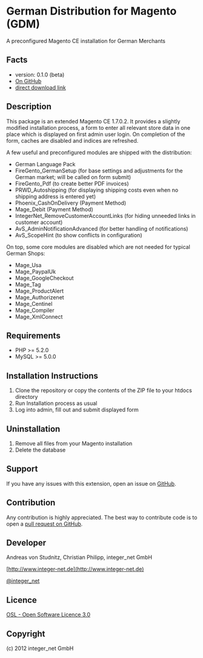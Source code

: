 German Distribution for Magento (GDM)
=====================
A preconfigured Magento CE installation for German Merchants

Facts
-----
- version: 0.1.0 (beta)
- [On GitHub](https://github.com/avstudnitz/GDM)
- [direct download link](https://github.com/avstudnitz/GDM/archive/master.zip)

Description
-----------
This package is an extended Magento CE 1.7.0.2.
It provides a slightly modified installation process, a form to enter all relevant store data in one place which
is displayed on first admin user login. On completion of the form, caches are disabled and indices are refreshed.

A few useful and preconfigured modules are shipped with the distribution:
- German Language Pack
- FireGento_GermanSetup (for base settings and adjustments for the German market; will be called on form submit)
- FireGento_Pdf (to create better PDF invoices)
- PRWD_Autoshipping (for displaying shipping costs even when no shipping address is entered yet)
- Phoenix_CashOnDelivery (Payment Method)
- Mage_Debit (Payment Method)
- IntegerNet_RemoveCustomerAccountLinks (for hiding unneeded links in customer account)
- AvS_AdminNotificationAdvanced (for better handling of notifications)
- AvS_ScopeHint (to show conflicts in configuration)

On top, some core modules are disabled which are not needed for typical German Shops:
- Mage_Usa
- Mage_PaypalUk
- Mage_GoogleCheckout
- Mage_Tag
- Mage_ProductAlert
- Mage_Authorizenet
- Mage_Centinel
- Mage_Compiler
- Mage_XmlConnect

Requirements
------------
- PHP >= 5.2.0
- MySQL >= 5.0.0

Installation Instructions
-------------------------
1. Clone the repository or copy the contents of the ZIP file to your htdocs directory
2. Run Installation process as usual
3. Log into admin, fill out and submit displayed form

Uninstallation
--------------
1. Remove all files from your Magento installation
2. Delete the database

Support
-------
If you have any issues with this extension, open an issue on [GitHub](https://github.com/avstudnitz/GDM/issues).

Contribution
------------
Any contribution is highly appreciated. The best way to contribute code is to open a [pull request on GitHub](https://help.github.com/articles/using-pull-requests).

Developer
---------
Andreas von Studnitz, Christian Philipp, integer_net GmbH

[http://www.integer-net.de](http://www.integer-net.de)

[@integer_net](https://twitter.com/integer_net)

Licence
-------
[OSL - Open Software Licence 3.0](http://opensource.org/licenses/osl-3.0.php)

Copyright
---------
(c) 2012 integer_net GmbH
